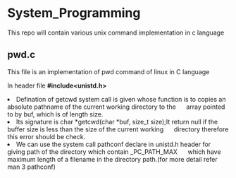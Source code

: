 # System_Programming

This repo will contain various unix command implementation in c language

## pwd.c ##
This file is an implementation of pwd command of linux in C language

In header file <b>#include<unistd.h></b> <br>
<li>Defination of getcwd system call is given whose function is to copies an absolute pathname of the current working directory to the &nbsp;&nbsp;&nbsp;&nbsp;&nbsp;array pointed to by buf, which is of length size.
<li>Its signature is char *getcwd(char *buf, size_t size);It return null if the buffer size is less than the size of the current working &nbsp;&nbsp;&nbsp;&nbsp;&nbsp;directory therefore this error should be check.
<li>We can use the system call pathconf declare in unistd.h header for giving path of the directory which contain _PC_PATH_MAX &nbsp;&nbsp;&nbsp;&nbsp;&nbsp;which have maximum length of a filename in the directory path.(for more detail refer man 3 pathconf)
  
  
